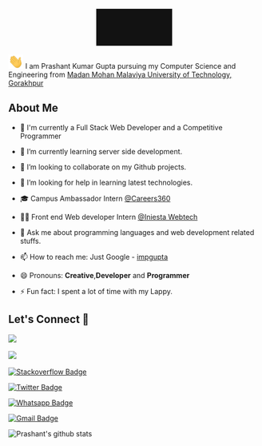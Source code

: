 <p align="center" >
          
<img src="https://github.com/imPGupta/impgupta/blob/master/Assets/Welcome.gif" width="30%" >

</p>

<p>
  
<img src="https://github.com/imPGupta/impgupta/blob/master/Assets/Hi.gif" width="30" style="display: inline-block;"> I am Prashant Kumar Gupta pursuing my Computer Science and Engineering from [Madan Mohan Malaviya University of Technology, Gorakhpur](http://mmmut.ac.in)
  
</p>

## About Me


- 🚀 I'm currently a Full Stack Web Developer and a Competitive Programmer

- 🌱 I’m currently learning server side development.

- 👯 I’m looking to collaborate on my Github projects.

- 🤔 I’m looking for help in learning latest technologies.

- 🎓 Campus Ambassador Intern [@Careers360](https://www.careers360.com)

- 👨‍💻 Front end Web developer Intern [@Iniesta Webtech](http://iniestawebtech.com)

- 💬 Ask me about programming languages and web development related stuffs.

- 📫 How to reach me: Just Google - [impgupta](https://www.google.com/search?q=impgupta)

- 😄 Pronouns: **Creative**,**Developer** and **Programmer**

- ⚡ Fun fact: I spent a lot of time with my Lappy.


## Let's Connect 🤝


<p style="display:block;margin-block-start: 1em;margin-block-end: 1em;margin-inline-start: 0px;margin-inline-end: 0px;">
          
<a href="https://github.com/imPGupta" ><img src="https://img.shields.io/badge/-Github-000?style=flat-square&amp;logo=Github&amp;logoColor=white&amp;link=https://github.com/imPGupta" style="max-width:100%;display:inline;">
</a>
          
<a href="https://www.linkedin.com/in/impgupta/" rel="nofollow"><img src="https://img.shields.io/badge/-LinkedIn-blue?style=flat-square&amp;logo=Linkedin&amp;logoColor=white&amp;link=https://www.linkedin.com/in/lucas-impgupta/" style="max-width:100%;display:inline;"></a>


<a href="https://stackoverflow.com/users/13064168/impgupta" rel="nofollow"><img alt="Stackoverflow Badge" src="https://img.shields.io/badge/-Stackoverflow-4CA143?style=flat-square&amp;logo=Stackoverflow&amp;logoColor=white&amp;link=https://stackoverflow.com/users/13064168/impgupta" style="max-width:100%;"></a>

<a href="https://twitter.com/imPGupta_" rel="nofollow"><img  alt="Twitter Badge" src="https://img.shields.io/badge/-Twitter-1ca0f1?style=flat-square&amp;labelColor=1ca0f1&amp;logo=twitter&amp;logoColor=white&amp;link=https://twitter.com/imPGupta_" style="max-width:100%;"></a>

<a href="https://api.whatsapp.com/send?phone=8917793044&amp;" rel="nofollow"><img alt="Whatsapp Badge" src="https://img.shields.io/badge/-Whatsapp-4CA143?style=flat-square&amp;labelColor=4CA143&amp;logo=whatsapp&amp;logoColor=white&amp;link=https://api.whatsapp.com/send?phone=8917793044&amp;text=Ol%C3%A1!" style="max-width:100%;"></a>

<a href="mailto:prashantkgupta17@gmail.com"><img alt="Gmail Badge" src="https://img.shields.io/badge/-Gmail-c14438?style=flat-square&amp;logo=Gmail&amp;logoColor=white&amp;link=mailto:prashantkgupta17@gmail.com" style="max-width:100%;"></a>

</p>

![Prashant's github stats](https://github-readme-stats.vercel.app/api?username=imPGupta&hide=["contribs","prs"]&show_icons=true&title_color=fff&icon_color=79ff97&text_color=9f9f9f&bg_color=151515)

